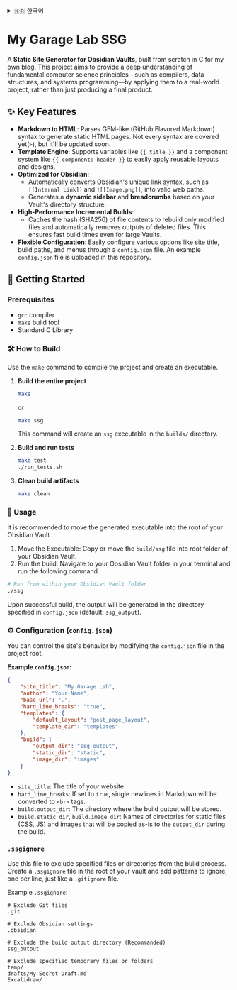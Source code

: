 <details>
<summary>🇰🇷 한국어</summary>

# My Garage Lab - SSG

제 블로그를 위해 C언어로 처음부터 직접 개발한 **Obsidian Vault용 정적 사이트 생성기(Static Site Generator)**입니다. 이 프로젝트는 단순한 결과물 생성을 넘어, 컴파일러, 자료구조, 시스템 프로그래밍 등 컴퓨터 과학의 근본 원리를 실제 프로젝트에 적용하며 깊이 있게 이해하는 것을 목표로 합니다.

## ✨ 주요 기능

  * **Markdown to HTML**: GFM(GitHub Flavored Markdown)과 유사한 문법을 파싱하여 정적 HTML 페이지를 생성합니다. 아직 몇몇 문법(참조 등)은 커버하지 못했지만, 추후 기능 추가 예정입니다.
  * **템플릿 엔진**: `{{ title }}`과 같은 변수와 `{{ component: header }}` 같은 컴포넌트 시스템을 지원하여, 재사용 가능한 레이아웃과 디자인을 쉽게 적용할 수 있습니다.
  * **Obsidian 최적화**:
      * `[[내부 링크]]`나 `![[이미지.png]]` 같은 Obsidian 고유의 링크 문법을 올바른 웹 경로로 자동 변환합니다.
      * Vault의 디렉토리 구조를 기반으로 **동적 사이드바**와 **Breadcrumb**을 자동으로 생성합니다.
  * **고성능 증분 빌드 (Incremental Build)**:
      * 파일 내용의 해시(SHA256)를 캐싱하여, 변경된 파일만 다시 빌드하고 삭제된 파일의 결과물은 자동으로 제거합니다. 이를 통해 대규모 Vault에서도 빠른 빌드 속도를 유지합니다.
  * **유연한 설정**: `config.json` 파일을 통해 사이트 제목, 빌드 경로, 메뉴 등 다양한 옵션을 쉽게 설정할 수 있습니다. 예시로 `config.json`이 repository에 업로드되어 있습니다.

## 🚀 시작하기

### 필요 사항

  * `gcc` 컴파일러
  * `make` 빌드 도구
  * `C` 표준 라이브러리

### 🛠️ 빌드 방법

프로젝트를 컴파일하고 실행 파일을 생성하려면 `make` 명령어를 사용하세요.

1.  **전체 프로젝트 빌드**

    ```bash
    make
    ```

    또는

    ```bash
    make ssg
    ```

    위 명령어를 실행하면 `builds/` 디렉토리에 `ssg` 실행 파일이 생성됩니다.

2.  **테스트 빌드 및 실행**

    ```bash
    make test
    ./run_tests.sh
    ```

3.  **빌드 결과물 삭제**

    ```bash
    make clean
    ```

### 🏃 사용법

생성된 실행 파일을 Obsidian Vault의 루트 디렉토리로 옮겨서 사용해주세요.

1. 실행 파일 이동: `build/ssg` 파일을 복사하거나 이동하여 사용하고자 하는 Obsidian Vault의 최상위 폴더에 넣어주세요.
2. 빌드 실행: 터미널에서 Obsidian Vault 폴더로 이동한 뒤, 아래 명령어를 실행합니다.

```bash
# Obsidian Vault 폴더 안에서 실행
./ssg
```

빌드가 성공적으로 완료되면 `config.json`에 지정된 출력 디렉토리(기본값: `ssg_output`)에 결과물이 생성됩니다.

### ⚙️ 설정 (`config.json`)

프로젝트 루트의 `config.json` 파일을 수정하여 사이트의 동작을 제어할 수 있습니다.

**예시 `config.json`:**

```json
{
	"site_title": "My Garage Lab",
	"author": "Your Name",
	"base_url": ".",
	"hard_line_breaks": "true",
	"templates": {
		"default_layout": "post_page_layout",
		"template_dir": "templates"
	},
	"build": {
		"output_dir": "ssg_output",
		"static_dir": "static",
		"image_dir": "images"
	}
}
```

  * `site_title`: 웹사이트의 제목입니다.
  * `hard_line_breaks`: `true`로 설정하면 마크다운에서 엔터 한 번만으로도 줄바꿈(`<br>`)이 적용됩니다.
  * `build.output_dir`: 빌드 결과물이 저장될 디렉토리 이름입니다.
  * `build.static_dir`, `build.image_dir`: 빌드 시 그대로 `output_dir`에 복사될 정적 파일(CSS, JS) 및 이미지 디렉토리의 이름입니다.

`.ssgignore`

빌드 과정에서 특정 파일이나 디렉토리를 제외하고 싶을 때 사용합니다. Vault의 루트 디렉토리에 `.ssgignore` 파일을 생성하고, `.gitignore`와 동일한 방식으로 제외할 경로를 한 줄에 하나씩 추가하면 됩니다.

예시 `.ssgignore`:

```
# Git 관련 파일 제외
.git

# Obsidian 관련 파일 제외
.obsidian

# 빌드 결과물 디렉토리 제외 (권장)
ssg_output

# 특정 임시 파일이나 폴더 제외
temp/
drafts/My Secret Draft.md
.excalidraw/
```

</details>

# My Garage Lab SSG

A **Static Site Generator for Obsidian Vaults**, built from scratch in C for my own blog. This project aims to provide a deep understanding of fundamental computer science principles—such as compilers, data structures, and systems programming—by applying them to a real-world project, rather than just producing a final product.

## ✨ Key Features

  * **Markdown to HTML**: Parses GFM-like (GitHub Flavored Markdown) syntax to generate static HTML pages. Not every syntax are covered yet(`>`), but it'll be updated soon.
  * **Template Engine**: Supports variables like `{{ title }}` and a component system like `{{ component: header }}` to easily apply reusable layouts and designs.
  * **Optimized for Obsidian**:
      * Automatically converts Obsidian's unique link syntax, such as `[[Internal Link]]` and `![[Image.png]]`, into valid web paths.
      * Generates a **dynamic sidebar** and **breadcrumbs** based on your Vault's directory structure.
  * **High-Performance Incremental Builds**:
      * Caches the hash (SHA256) of file contents to rebuild only modified files and automatically removes outputs of deleted files. This ensures fast build times even for large Vaults.
  * **Flexible Configuration**: Easily configure various options like site title, build paths, and menus through a `config.json` file. An example `config.json` file is uploaded in this repository.

## 🚀 Getting Started

### Prerequisites

  * `gcc` compiler
  * `make` build tool
  * Standard C Library

### 🛠️ How to Build

Use the `make` command to compile the project and create an executable.

1.  **Build the entire project**

    ```bash
    make
    ```

    or

    ```bash
    make ssg
    ```

    This command will create an `ssg` executable in the `builds/` directory.

2.  **Build and run tests**

    ```bash
    make test
    ./run_tests.sh
    ```

3.  **Clean build artifacts**

    ```bash
    make clean
    ```

### 🏃 Usage

It is recommended to move the generated executable into the root of your Obsidian Vault.

1. Move the Executable: Copy or move the `build/ssg` file into root folder of your Obsidian Vault.
2. Run the build: Navigate to your Obsidian Vault folder in your terminal and run the following command.

```Bash
# Run from within your Obsidian Vault folder
./ssg
```

Upon successful build, the output will be generated in the directory specified in `config.json` (default: `ssg_output`).

### ⚙️ Configuration (`config.json`)

You can control the site's behavior by modifying the `config.json` file in the project root.

**Example `config.json`:**

```json
{
	"site_title": "My Garage Lab",
	"author": "Your Name",
	"base_url": ".",
	"hard_line_breaks": "true",
	"templates": {
		"default_layout": "post_page_layout",
		"template_dir": "templates"
	},
	"build": {
		"output_dir": "ssg_output",
		"static_dir": "static",
		"image_dir": "images"
	}
}
```

  * `site_title`: The title of your website.
  * `hard_line_breaks`: If set to `true`, single newlines in Markdown will be converted to `<br>` tags.
  * `build.output_dir`: The directory where the build output will be stored.
  * `build.static_dir`, `build.image_dir`: Names of directories for static files (CSS, JS) and images that will be copied as-is to the `output_dir` during the build.

### `.ssgignore`

Use this file to exclude specified files or directories from the build process. Create a `.ssgignore` file in the root of your vault and add patterns to ignore, one per line, just like a `.gitignore` file.

Example `.ssgignore`:

```
# Exclude Git files
.git

# Exclude Obsidian settings
.obsidian

# Exclude the build output directory (Recommanded)
ssg_output

# Exclude specified temporary files or folders
temp/
drafts/My Secret Draft.md
Excalidraw/
```

